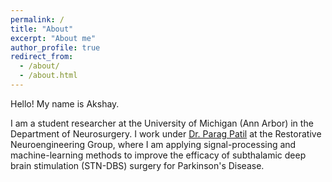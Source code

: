 ```yaml
---
permalink: /
title: "About"
excerpt: "About me"
author_profile: true
redirect_from: 
  - /about/
  - /about.html
---
```


Hello! My name is Akshay. 

I am a student researcher at the University of Michigan (Ann Arbor) in the Department of Neurosurgery. I work under [Dr. Parag Patil](https://medicine.umich.edu/dept/neurosurgery/parag-g-patil-md-phd) at the Restorative Neuroengineering Group, where I am applying signal-processing and machine-learning methods to improve the efficacy of subthalamic deep brain stimulation (STN-DBS) surgery for Parkinson's Disease.
